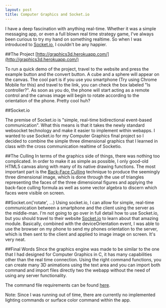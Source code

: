 ```yaml
---
layout: post
title: Computer Graphics and Socket.io
---
```



I have a deep fascination with anything real-time. Whether it was a simple messaging app, or even a full blown real time strategy game, I've always been curious to try my hand on something realtime. So when I was introduced to [Socket.io](http://socket.io), I couldn't be any happier.

##The Project [http://graphics3d.herokuapp.com/](http://graphics3d.herokuapp.com/)

To run a quick demo of the project, travel to the website and press the example button and the convert button. A cube and a sphere will appear on the canvas. The cool part is if you use you smartphone (Try using Chrome Mobile for this) and travel to the link, you can check the box labeled "Is controller?". As soon as you do, the phone will start acting as a remote control and the canvas image will begin to rotate according to the orientation of the phone. Pretty cool huh?

##Socket.io

The premise of Socket.io is "simple, real-time bidirectional event-based communication". What this means is that it takes the newly standard websocket technology and make it easier to implement within webapps. I wanted to use Socket.io for my Computer Graphics final project so I decided to combine the simple three dimensional graphics that I learned in class with the cross communication realtime of Socketio. 

##The Culling
In terms of the graphics side of things, there was nothing too complicated. In order to make it as simple as possible, I only good-old HTML5 canvas along with many of its native drawing functions. The most important part is the [Back-Face Culling](http://http://en.wikipedia.org/wiki/Back-face_culling) technique to produce the seemingly three dimensional image, which is done through the use of triangles representing the faces of the three dimensional figures and applying the back-face culling formula as well as some vector algebra to discern which faces were visible on screen. 

##Socket.on('rotate', ...)
Using socket.io, I can allow for simple, real-time communication between a smartphone and the client using the server as the middle-man. I'm not going to go over in full detail how to use Socket.io, but you should travel to their website [Socket.io](http://socket.io) to learn about that amazing module. Basically, combined with the deviceOrientation event, I was able to use the browser on my phone to send my phones orientation to the server, which is then sent to the client and applied to image image on screen. It's very neat.

##Final Words
SInce the graphics engine was made to be similar to the one that I had designed for Computer Graphics in C, it has many capabilities other than the real time connection. Using the right command functions, you can create many 3D animations using the text area and you can import both command and import files directly two the webapp without the need of using any server functionality. 

The command file requirements can be found [here](http://69.55.54.194/pbrooks/spring2014/materials/graphics/Object3d-Interpretation.pdf). 

<p class='message'>Note: Since I was running out of time, there are currently no implemented lighting commands or surface color command within the app.</p>
